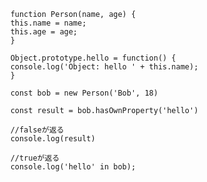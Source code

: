 

        function Person(name, age) {
        this.name = name;
        this.age = age;
        }
        
        Object.prototype.hello = function() {
        console.log('Object: hello ' + this.name);
        }
        
        const bob = new Person('Bob', 18)
        
        const result = bob.hasOwnProperty('hello')
        
        //falseが返る
        console.log(result)
        
        //trueが返る
        console.log('hello' in bob);
